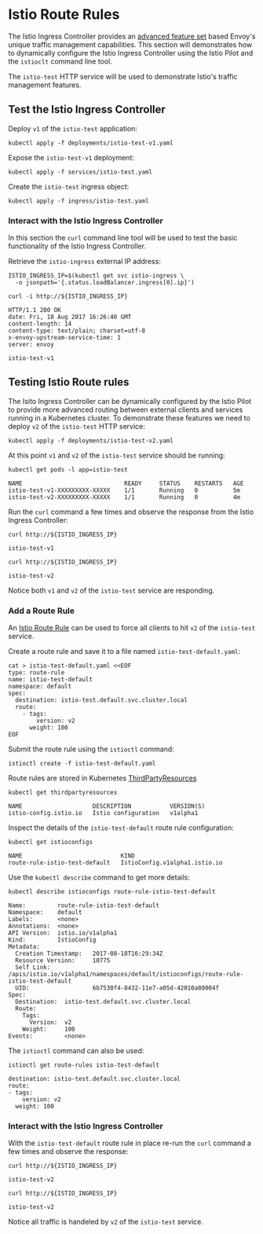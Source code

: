 # Istio Route Rules

The Istio Ingress Controller provides an [advanced feature set](https://istio.io/docs/concepts/traffic-management/rules-configuration.html) based Envoy's unique traffic management capabilities. This section will demonstrates how to dynamically configure the Istio Ingress Controller using the Istio Pilot and the `istioclt` command line tool.

The `istio-test` HTTP service will be used to demonstrate Istio's traffic management features.

## Test the Istio Ingress Controller

Deploy `v1` of the `istio-test` application:

```
kubectl apply -f deployments/istio-test-v1.yaml
```

Expose the `istio-test-v1` deployment:

```
kubectl apply -f services/istio-test.yaml
```

Create the `istio-test` ingress object:

```
kubectl apply -f ingress/istio-test.yaml
```

### Interact with the Istio Ingress Controller

In this section the `curl` command line tool will be used to test the basic functionality of the Istio Ingress Controller.

Retrieve the `istio-ingress` external IP address:

```
ISTIO_INGRESS_IP=$(kubectl get svc istio-ingress \
  -o jsonpath='{.status.loadBalancer.ingress[0].ip}')
```

```
curl -i http://${ISTIO_INGRESS_IP}
```

```
HTTP/1.1 200 OK
date: Fri, 18 Aug 2017 16:26:40 GMT
content-length: 14
content-type: text/plain; charset=utf-8
x-envoy-upstream-service-time: 1
server: envoy

istio-test-v1
```

## Testing Istio Route rules

The Isito Ingress Controller can be dynamically configured by the Istio Pilot to provide more advanced routing between external clients and services running in a Kubernetes cluster. To demonstrate these features we need to deploy `v2` of the `istio-test` HTTP service:

```
kubectl apply -f deployments/istio-test-v2.yaml
```

At this point `v1` and `v2` of the `istio-test` service should be running:

```
kubectl get pods -l app=istio-test
```
```
NAME                             READY     STATUS    RESTARTS   AGE
istio-test-v1-XXXXXXXXX-XXXXX    1/1       Running   0          5m
istio-test-v2-XXXXXXXXX-XXXXX    1/1       Running   0          4m
```

Run the `curl` command a few times and observe the response from the Istio Ingress Controller:

```
curl http://${ISTIO_INGRESS_IP}
```

```
istio-test-v1
```

```
curl http://${ISTIO_INGRESS_IP}
```

```
istio-test-v2
```

Notice both `v1` and `v2` of the `istio-test` service are responding.

### Add a Route Rule

An [Istio Route Rule](https://istio.io/docs/concepts/traffic-management/rules-configuration.html) can be used to force all clients to hit `v2` of the `istio-test` service.

Create a route rule and save it to a file named `istio-test-default.yaml`:

```
cat > istio-test-default.yaml <<EOF
type: route-rule
name: istio-test-default
namespace: default
spec:
  destination: istio-test.default.svc.cluster.local
  route:
    - tags:
        version: v2
      weight: 100
EOF
```

Submit the route rule using the `istioctl` command:

```
istioctl create -f istio-test-default.yaml
```

Route rules are stored in Kubernetes [ThirdPartyResources](https://kubernetes.io/docs/tasks/access-kubernetes-api/extend-api-third-party-resource/)

```
kubectl get thirdpartyresources
```
```
NAME                    DESCRIPTION           VERSION(S)
istio-config.istio.io   Istio configuration   v1alpha1
```

Inspect the details of the `istio-test-default` route rule configuration:

```
kubectl get istioconfigs
```
```
NAME                            KIND
route-rule-istio-test-default   IstioConfig.v1alpha1.istio.io
```

Use the `kubectl describe` command to get more details:

```
kubectl describe istioconfigs route-rule-istio-test-default
```
```
Name:         route-rule-istio-test-default
Namespace:    default
Labels:       <none>
Annotations:  <none>
API Version:  istio.io/v1alpha1
Kind:         IstioConfig
Metadata:
  Creation Timestamp:   2017-08-18T16:29:34Z
  Resource Version:     10775
  Self Link:            /apis/istio.io/v1alpha1/namespaces/default/istioconfigs/route-rule-istio-test-default
  UID:                  6b7530f4-8432-11e7-a05d-42010a80004f
Spec:
  Destination:  istio-test.default.svc.cluster.local
  Route:
    Tags:
      Version:  v2
    Weight:     100
Events:         <none>
```

The `istioctl` command can also be used:

```
istioctl get route-rules istio-test-default
```
```
destination: istio-test.default.svc.cluster.local
route:
- tags:
    version: v2
  weight: 100
```

### Interact with the Istio Ingress Controller

With the `istio-test-default` route rule in place re-run the `curl` command a few times and observe the response:

```
curl http://${ISTIO_INGRESS_IP}
```

```
istio-test-v2
```

```
curl http://${ISTIO_INGRESS_IP}
```

```
istio-test-v2
```

Notice all traffic is handeled by `v2` of the `istio-test` service.
